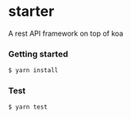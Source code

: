 starter
=======

A rest API framework on top of koa

### Getting started

```sh
$ yarn install
```

### Test

```sh
$ yarn test
```
